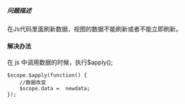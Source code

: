 ##### 问题描述
在Js代码里面刷新数据，视图的数据不能刷新或者不能立即刷新。


#### 解决办法
在 js 中调用数据的时候，执行$apply();


	$scope.$apply(function() {
		//数据改变
		$scope.data =  newdata;
	});
